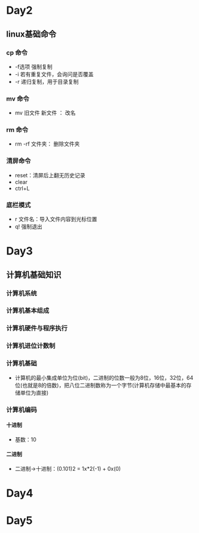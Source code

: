 # Day2

## linux基础命令

### cp 命令

- -f选项 强制复制
- -i 若有重复文件，会询问是否覆盖
- -r 递归复制，用于目录复制

### mv 命令

- mv 旧文件 新文件 ： 改名

### rm 命令

- rm -rf 文件夹： 删除文件夹

### 清屏命令

- reset：清屏后上翻无历史记录
- clear
- ctrl+L

### 底栏模式

- r 文件名：导入文件内容到光标位置
- q! 强制退出

# Day3

## 计算机基础知识

### 计算机系统

### 计算机基本组成

### 计算机硬件与程序执行

### 计算机进位计数制

### 计算机基础

- 计算机的最小集成单位为位(bit)，二进制的位数一般为8位，16位，32位，64位(也就是8的倍数)，把八位二进制数称为一个字节(计算机存储中最基本的存储单位为直接)

### 计算机编码

#### 十进制

- 基数：10

#### 二进制

- 二进制->十进制：(0.101)2 = 1x*2(-1) + 0x(0)

# Day4

# Day5
